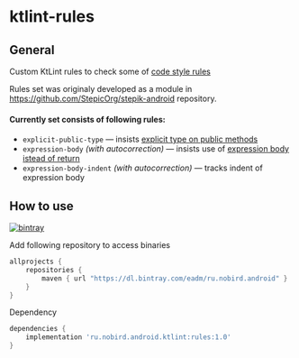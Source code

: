 # ktlint-rules
## General
Custom KtLint rules to check some of [code style rules](https://hackmd.io/@4F6roGkFSHeYx4R4sBs7ew/SyC1DwxNE)

Rules set was originaly developed as a module in https://github.com/StepicOrg/stepik-android repository.

#### Currently set consists of following rules:
- `explicit-public-type` &mdash; insists [explicit type on public methods](https://hackmd.io/@4F6roGkFSHeYx4R4sBs7ew/SyC1DwxNE#Types)
- `expression-body` *(with autocorrection)* &mdash; insists use of [expression body istead of return](https://hackmd.io/@4F6roGkFSHeYx4R4sBs7ew/SyC1DwxNE#Expression-body)
- `expression-body-indent` *(with autocorrection)* &mdash; tracks indent of expression body

## How to use
[ ![bintray](https://api.bintray.com/packages/eadm/ru.nobird.android/ru.nobird.android.ktlint/images/download.svg) ](https://bintray.com/eadm/ru.nobird.android/ru.nobird.android.ktlint)

Add following repository to access binaries 
```groovy
allprojects {
    repositories {
        maven { url "https://dl.bintray.com/eadm/ru.nobird.android" }
    }
}
```

Dependency
```groovy
dependencies {
    implementation 'ru.nobird.android.ktlint:rules:1.0'
}
```
